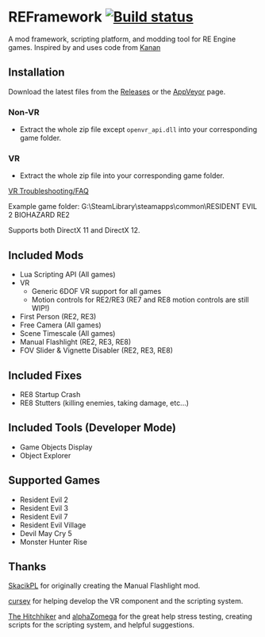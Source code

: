 # REFramework [![Build status](https://ci.appveyor.com/api/projects/status/65a65id6eletvop4?svg=true)](https://ci.appveyor.com/project/praydog/reframework)
A mod framework, scripting platform, and modding tool for RE Engine games. Inspired by and uses code from [Kanan](https://github.com/cursey/kanan-new)

## Installation
Download the latest files from the [Releases](https://github.com/praydog/REFramework/releases) or the [AppVeyor](https://ci.appveyor.com/project/praydog/reframework/branch/master/artifacts) page. 

### Non-VR
* Extract the whole zip file except `openvr_api.dll` into your corresponding game folder.

### VR
* Extract the whole zip file into your corresponding game folder.

[VR Troubleshooting/FAQ](https://github.com/praydog/REFramework/wiki/VR-Troubleshooting)

Example game folder: G:\SteamLibrary\steamapps\common\RESIDENT EVIL 2 BIOHAZARD RE2

Supports both DirectX 11 and DirectX 12.

## Included Mods
* Lua Scripting API (All games)
* VR
  * Generic 6DOF VR support for all games
  * Motion controls for RE2/RE3 (RE7 and RE8 motion controls are still WIP!)
* First Person (RE2, RE3)
* Free Camera (All games)
* Scene Timescale (All games)
* Manual Flashlight (RE2, RE3, RE8)
* FOV Slider & Vignette Disabler (RE2, RE3, RE8)

## Included Fixes
* RE8 Startup Crash
* RE8 Stutters (killing enemies, taking damage, etc...)

## Included Tools (Developer Mode)
* Game Objects Display
* Object Explorer

## Supported Games
* Resident Evil 2
* Resident Evil 3
* Resident Evil 7
* Resident Evil Village
* Devil May Cry 5
* Monster Hunter Rise

## Thanks
[SkacikPL](https://github.com/SkacikPL) for originally creating the Manual Flashlight mod.

[cursey](https://github.com/cursey/) for helping develop the VR component and the scripting system.

[The Hitchhiker](https://github.com/youwereeatenbyalid/) and [alphaZomega](https://github.com/alphazolam) for the great help stress testing, creating scripts for the scripting system, and helpful suggestions.
